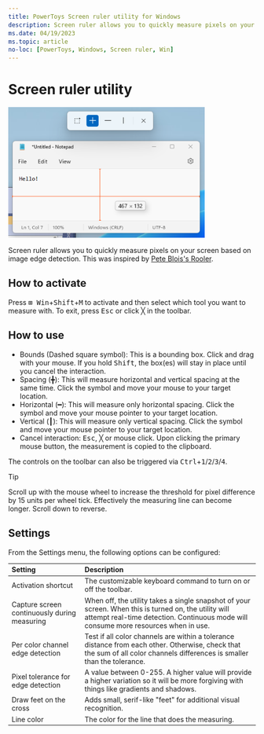 ```yaml
---
title: PowerToys Screen ruler utility for Windows
description: Screen ruler allows you to quickly measure pixels on your screen based on image edge detection.
ms.date: 04/19/2023
ms.topic: article
no-loc: [PowerToys, Windows, Screen ruler, Win]
---
```


# Screen ruler utility

![Screen ruler utility](../images/pt-screen-ruler.png)

Screen ruler allows you to quickly measure pixels on your screen based on image edge detection. This was inspired by [Pete Blois's Rooler](https://github.com/peteblois/rooler).

## How to activate

Press <kbd>⊞ Win</kbd>+<kbd>Shift</kbd>+<kbd>M</kbd> to activate and then select which tool you want to measure with. To exit, press <kbd>Esc</kbd> or click &#9587; in the toolbar.

## How to use

- Bounds (Dashed square symbol): This is a bounding box. Click and drag with your mouse. If you hold <kbd>Shift</kbd>, the box(es) will stay in place until you cancel the interaction.
- Spacing (&#9547;): This will measure horizontal and vertical spacing at the same time.  Click the symbol and move your mouse to your target location.
- Horizontal (&#9473;): This will measure only horizontal spacing. Click the symbol and move your mouse pointer to your target location.
- Vertical (&#9475;): This will measure only vertical spacing. Click the symbol and move your mouse pointer to your target location.
- Cancel interaction: <kbd>Esc</kbd>, &#9587; or mouse click. Upon clicking the primary mouse button, the measurement is copied to the clipboard.

The controls on the toolbar can also be triggered via <kbd>Ctrl</kbd>+<kbd>1</kbd>/<kbd>2</kbd>/<kbd>3</kbd>/<kbd>4</kbd>.

> [!TIP]
> Scroll up with the mouse wheel to increase the threshold for pixel difference by 15 units per wheel tick. Effectively the measuring line can become longer. Scroll down to reverse.

## Settings

From the Settings menu, the following options can be configured:

| Setting | Description |
| :--- | :--- |
| Activation shortcut | The customizable keyboard command to turn on or off the toolbar. |
| Capture screen continuously during measuring | When off, the utility takes a single snapshot of your screen. When this is turned on, the utility will attempt real-time detection. Continuous mode will consume more resources when in use. |
| Per color channel edge detection | Test if all color channels are within a tolerance distance from each other. Otherwise, check that the sum of all color channels differences is smaller than the tolerance. |
| Pixel tolerance for edge detection | A value between 0-255. A higher value will provide a higher variation so it will be more forgiving with things like gradients and shadows. |
| Draw feet on the cross | Adds small, serif-like "feet" for additional visual recognition. |
| Line color | The color for the line that does the measuring. |
